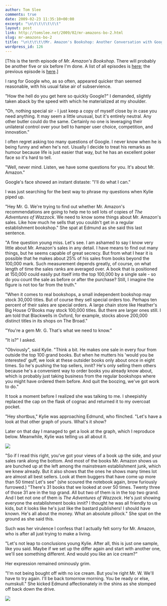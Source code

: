 ```yaml
---
author: Tom Slee
comments: true
date: 2009-02-23 11:35:10+00:00
excerpt: "\n\t\t\t\t\t\t"
layout: post
link: http://tomslee.net/2009/02/mr-amazons-bo-2.html
slug: mr-amazons-bo-2
title: "\n\t\t\t\tMr. Amazon's Bookshop: Another Conversation with Google\t\t"
wordpress_id: 126
---
```



				

[This is the tenth episode of _Mr. Amazon's Bookshop_. There will probably be another five or six before I'm done. A list of all episodes is [here](http://whimsley.typepad.com/whimsley/2008/12/mr-amazons-bookshop.html); the previous episode is [here](http://whimsley.typepad.com/whimsley/2009/02/mr-amazons-bookshop-mr-amazons-shelves.html).]

I rang for Google who, as so often, appeared quicker than seemed reasonable, with his usual false air of subservience.

 

"How the hell do you get here so quickly Google?" I demanded, slightly taken aback by the speed with which he materialized at my shoulder.

 

"Oh, nothing special sir - I just keep a copy of myself close by in case you need anything. It may seem a little unusual, but it's entirely neutral. Any other butler could do the same. Certainly no one is leveraging their unilateral control over your bell to hamper user choice, competition, and innovation." 

 

I often regret asking too many questions of Google. I never know when he is being funny and when he's not. Usually I decide to treat his remarks as humour because life is just easier that way, but he has an excellent poker face so it's hard to tell. 

 

"Well, never mind. Listen, we have some questions for you. It's about Mr. Amazon." 

 

Google's face showed an instant distaste: "I'll do what I can." 

 

I was just searching for the best way to phrase my questions when Kylie piped up. 

 

"Hey Mr. G. We're trying to find out whether Mr. Amazon's recommendations are going to help me to sell lots of copies of _The Adventures of Wazzock_. We need to know some things about Mr. Amazon's sales. Like how much he sells that you couldn't get in a regular establishment bookshop." She spat at Edmund as she said this last sentence.  


 

"A fine question young miss. Let's see. I am ashamed to say I know very little about Mr. Amazon's sales in any detail. I have means to find out many things, but he seems capable of great secrecy. But from what I hear it is possible that he makes about 25% of his sales from books beyond the 100,000 mark. Such measurement depends greatly, of course, on what length of time the sales ranks are averaged over. A book that is positioned at 150,000 could easily put itself into the top 100,000 by a single sale - so do you count the sale as before or after the purchase? Still, I imagine the figure is not too far from the truth." 

 

"When it comes to real bookshops, a small independent bookshop may stock 30,000 titles. But of course they sell special orders too. Perhaps ten percent of their sales are special orders. A large chain store like Heather's Big House O'Books may stock 100,000 titles. But there are larger ones still. I am told that Blackwells in Oxford, for example, stocks above 200,000 distinct titles in its shops on The Broad." 

 

"You're a gem Mr. G. That's what we need to know." 

 

"It is?" I asked. 

 

"Obviously", said Kylie. "Think a bit. He makes one sale in every four from outside the top 100 grand books. But when he mutters his 'would you be interested' guff, we look at these outsider books only about once in eight times. So he's pushing the top sellers, innit? He's only selling them others because he's a convenient way to order books you already know about, which is probably just taking business from the regular bookshops where you might have ordered them before. And quit the boozing, we've got work to do." 

 

It took a moment before I realized she was talking to me. I sheepishly replaced the cap on the flask of cognac and returned it to my overcoat pocket. 

 

"Hey shortbus," Kylie was approaching Edmund, who flinched. "Let's have a look at that other graph of yours. What's it show? 

 

Later on that day I managed to get a look at the graph, which I reproduce below. Meanwhile, Kylie was telling us all about it.  


 

![](https://docs.google.com/File?id=dfx7r5rf_209crkc7gkw_b)

  

"So if I read this right, you've got your views of a book up the side, and your sales rank along the bottom. And most of the books Mr. Amazon shows us are bunched up at the left among the mainstream establishment junk, which we knew already. But it also shows that the ones he shows many times lot are almost all best sellers. Look at them buggers that have come up more than 50 times! Let's see" (she scoured the notebook again, brow furiously furrowed.) "There's 31 books that we looked at over 50 times. Twenty three of those 31 are in the top grand. All but two of them is in the top two grand. And I bet not one of them is _The Adventures of Wazzock_. He's just showing everyone the establishment books innit? I thought he was all friendly to us kids, but it looks like he's just like the bastard publishers! I should have known. He's all about the money. What an absolute pillock." She spat on the ground as she said this. 

 

Such was her virulence I confess that I actually felt sorry for Mr. Amazon, who is after all just trying to make a living. 

 

"Let's not leap to conclusions young Kylie. After all, this is just one sample, like you said. Maybe if we set up the differ again and start with another one, we'll see something different. And would you like an ice cream?" 

 

Her expression remained ominously grim. 

 

"I'm not being bought off with no ice cream. But you're right Mr. W. We'll have to try again. I'll be back tomorrow morning. You be ready or else, numskull." She kicked Edmund affectionately in the shins as she stomped off back down the drive. 

  
  


![](http://img.zemanta.com/pixy.gif?x-id=e15003e4-a4f5-4028-9ac6-a6b260cf584c)


		
